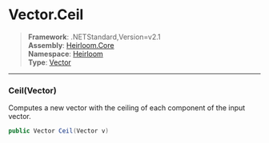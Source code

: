 # Vector.Ceil

> **Framework**: .NETStandard,Version=v2.1  
> **Assembly**: [Heirloom.Core][0]  
> **Namespace**: [Heirloom][0]  
> **Type**: [Vector][1]  

--------------------------------------------------------------------------------

### Ceil(Vector)

Computes a new vector with the ceiling of each component of the input vector.

```cs
public Vector Ceil(Vector v)
```

[0]: ..\Heirloom.Core.md
[1]: Heirloom.Vector.md
